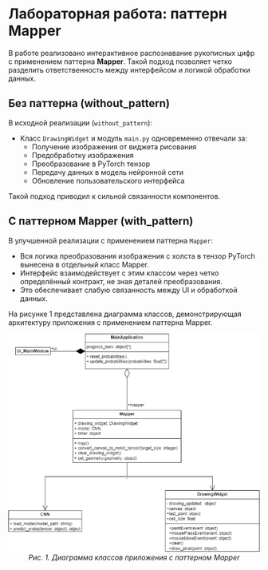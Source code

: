 # Лабораторная работа: паттерн Mapper

В работе реализовано интерактивное распознавание рукописных цифр с применением паттерна **Mapper**. Такой подход позволяет четко разделить ответственность между интерфейсом и логикой обработки данных.

## Без паттерна (without_pattern)
В исходной реализации (`without_pattern`):
- Класс `DrawingWidget` и модуль `main.py` одновременно отвечали за:
  - Получение изображения от виджета рисования
  - Предобработку изображения
  - Преобразование в PyTorch тензор 
  - Передачу данных в модель нейронной сети
  - Обновление пользовательского интерфейса

Такой подход приводил к сильной связанности компонентов.

## С паттерном Mapper (with_pattern)
В улучшенной реализации с применением паттерна `Mapper`:

- Вся логика преобразования изображения с холста в тензор PyTorch вынесена в отдельный класс Mapper.
- Интерфейс взаимодействует с этим классом через четко определённый контракт, не зная деталей преобразования.
- Это обеспечивает слабую связанность между UI и обработкой данных.

На рисунке 1 представлена диаграмма классов, демонстрирующая архитектуру приложения с применением паттерна Mapper.

<div align="center">
  <img src="diag.png" alt="Диаграмма классов приложения с паттерном Mapper">
  <br>
  <em>Рис. 1. Диаграмма классов приложения с паттерном Mapper</em>
</div>